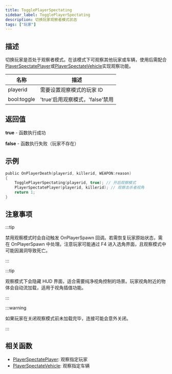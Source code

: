 ```yaml
---
title: TogglePlayerSpectating
sidebar_label: TogglePlayerSpectating
description: 切换玩家观察者模式状态
tags: ["玩家"]
---
```


## 描述

切换玩家是否处于观察者模式。在该模式下可观察其他玩家或车辆，使用后需配合[PlayerSpectatePlayer](PlayerSpectatePlayer)或[PlayerSpectateVehicle](PlayerSpectateVehicle)实现观察功能。

| 名称        | 描述                            |
| ----------- | ------------------------------- |
| playerid    | 需要设置观察模式的玩家 ID       |
| bool:toggle | 'true'启用观察模式，'false'禁用 |

## 返回值

**true** - 函数执行成功

**false** - 函数执行失败（玩家不存在）

## 示例

```c
public OnPlayerDeath(playerid, killerid, WEAPON:reason)
{
    TogglePlayerSpectating(playerid, true); // 开启观察模式
    PlayerSpectatePlayer(playerid, killerid); // 观察击杀者视角
    return 1;
}
```

## 注意事项

:::tip

禁用观察模式时会自动触发 OnPlayerSpawn 回调。若需恢复玩家原始状态，需在 OnPlayerSpawn 中处理。注意玩家可能通过 F4 进入选角界面，且观察模式中可能因漏洞导致死亡。

:::

:::tip

观察模式下会隐藏 HUD 界面，适合需要纯净视角控制的场景。玩家视角附近的物体会自动流加载，适用于视角插值功能。

:::

:::warning

如果玩家在关闭观察模式前未加载完毕，连接可能会意外关闭。

:::

## 相关函数

- [PlayerSpectatePlayer](PlayerSpectatePlayer): 观察指定玩家
- [PlayerSpectateVehicle](PlayerSpectateVehicle): 观察指定车辆
